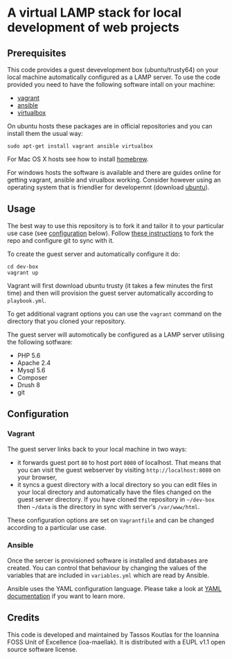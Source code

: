 # A virtual LAMP stack for local development of web projects

## Prerequisites

This code provides a guest devevelopment box (ubuntu/trusty64) on your local
machine automatically configured as a LAMP server. To use the code provided you
need to have the following software intall on your machine:

  - [vagrant](https://www.vagrantup.com/downloads.html)
  - [ansible](http://www.ansible.com/home)
  - [virtualbox](https://www.virtualbox.org/)

On ubuntu hosts these packages are in official repositories and you can
install them the usual way:
```
sudo apt-get install vagrant ansible virtualbox
```

For Mac OS X hosts see how to install [homebrew](http://brew.sh/).

For windows hosts the software is available and there are guides online for
getting vagrant, ansible and virualbox working. Consider however using an operating
system that is friendlier for developemnt (download
[ubuntu](http://www.ubuntu.com/download/desktop)).

## Usage

The best way to use this repository is to fork it and tailor it to your
particular use case (see [configuration](#configuration) below). Follow
[these instructions](https://help.github.com/articles/fork-a-repo/) to
fork the repo and configure git to sync with it.

To create the guest server and automatically configure it do:
```
cd dev-box
vagrant up
```

Vagrant will first download ubuntu trusty (it takes a few minutes the first
time) and then will provision the guest server automatically according to
`playbook.yml`.

To get additional vagrant options you can use the `vagrant` command on the
directory that you cloned your repository.

The guest server will automotically be configured as a LAMP server utilising the
following sotfware:

  - PHP 5.6
  - Apache 2.4
  - Mysql 5.6
  - Composer
  - Drush 8
  - git

## Configuration

### Vagrant

The guest server links back to your local machine in two ways:

  - it forwards guest port `80` to host port `8080` of localhost. That means
    that you can visit the guest webserver by visiting `http://localhost:8080`
    on your browser,
  - it syncs a guest directory with a local directory so you can edit files in
    your local directory and automatically have the files changed on the guest
    server directory. If you have cloned the repository in `~/dev-box` then
    `~/data` is the directory in sync with server's `/var/www/html`.

These configuration options are set on `Vagrantfile` and can be changed
according to a particular use case.

### Ansible

Once the sercer is provisioned software is installed and databases are
created. You can control that behaviour by changing the values of the variables
that are included in `variables.yml` which are read by Ansible.

Ansible uses the YAML configuration language. Please take a look at
[YAML documentation](http://www.yaml.org/spec/1.2/spec.html) if you want to
learn more.

## Credits

This code is developed and maintained by Tassos Koutlas for the Ioannina FOSS
Unit of Excellence (ioa-maellak). It is distributed with a EUPL v1.1 open source
software license.
